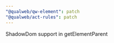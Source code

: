 ```yaml
---
"@qualweb/qw-element": patch
"@qualweb/act-rules": patch
---
```


ShadowDom support in getElementParent
